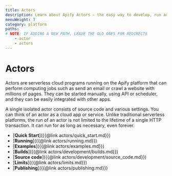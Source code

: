 ```yaml
---
title: Actors
description: Learn about Apify Actors - the easy way to develop, run and share serverless cloud programs.
menuWeight: 3
category: platform
paths:
# NOTE: IF ADDING A NEW PATH, LEAVE THE OLD ONES FOR REDIRECTS
    - actor
    - actors
---
```


# Actors

Actors are serverless cloud programs running on the Apify platform that can perform computing jobs such
as send an email or crawl a website with millions of pages.
They can be started manually, using API or scheduler, and they can be easily integrated with other apps.

A single isolated actor consists of source code and various settings. You can think of an actor as a cloud app or service. Unlike traditional serverless platforms, the run of an actor is not limited to the lifetime of a single HTTP transaction. It can run for as long as necessary, even forever.

*   [**Quick Start**]({{@link actors/quick_start.md}})
*   [**Running**]({{@link actors/running.md}})
*   [**Examples**]({{@link actors/examples.md}})
*   [**Builds**]({{@link actors/development/builds.md}})
*   [**Source code**]({{@link actors/development/source_code.md}})
*   [**Limits**]({{@link actors/limits.md}})
*   [**Publishing**]({{@link actors/publishing.md}})

